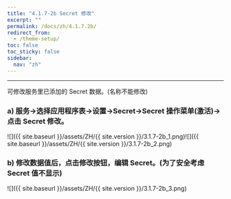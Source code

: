 ```yaml
---
title: "4.1.7-2b Secret 修改"
excerpt: ""
permalink: /docs/zh/4.1.7.2b/
redirect_from:
  - /theme-setup/
toc: false
toc_sticky: false
sidebar:
  nav: "zh"
---
```


---
可修改服务里已添加的 Secret 数据。(名称不能修改)

### a\) 服务→选择应用程序表→设置→Secret→Secret 操作菜单(激活)→点击 Secret 修改。
![]({{ site.baseurl }}/assets/ZH/{{ site.version }}/3.1.7-2b_1.png)![]({{ site.baseurl }}/assets/ZH/{{ site.version }}/3.1.7-2b_2.png)

### b\) 修改数据值后，点击修改按钮，编辑 Secret。(为了安全考虑 Secret 值不显示)
![]({{ site.baseurl }}/assets/ZH/{{ site.version }}/3.1.7-2b_3.png)
